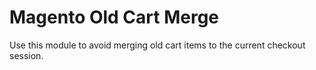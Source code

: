 # Magento Old Cart Merge
Use this module to avoid merging old cart items to the current checkout session.
